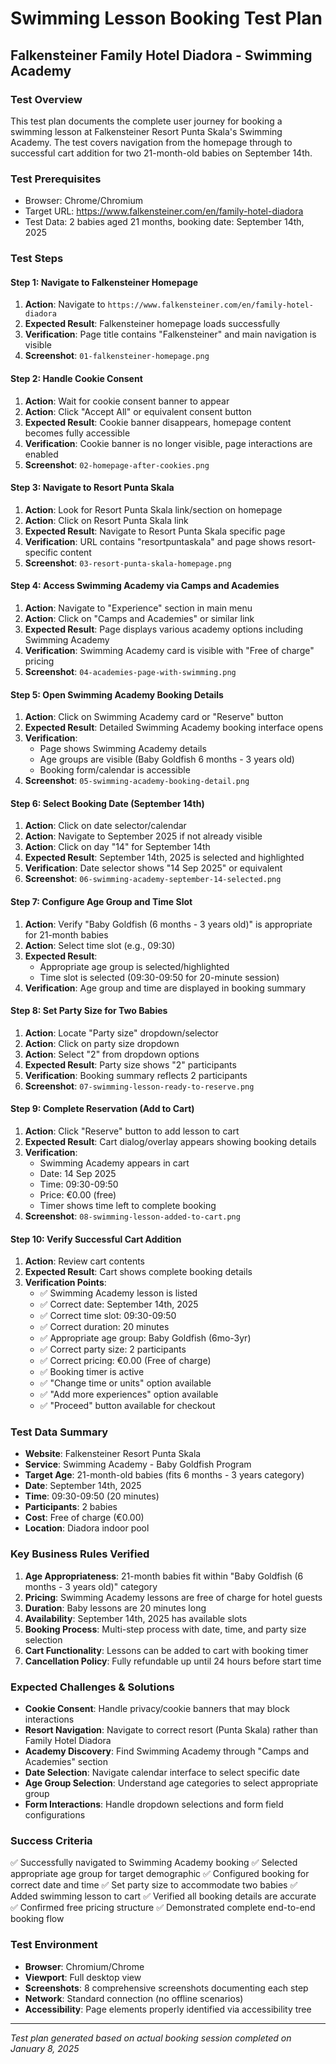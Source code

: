 # Swimming Lesson Booking Test Plan
## Falkensteiner Family Hotel Diadora - Swimming Academy

### Test Overview
This test plan documents the complete user journey for booking a swimming lesson at Falkensteiner Resort Punta Skala's Swimming Academy. The test covers navigation from the homepage through to successful cart addition for two 21-month-old babies on September 14th.

### Test Prerequisites
- Browser: Chrome/Chromium
- Target URL: https://www.falkensteiner.com/en/family-hotel-diadora
- Test Data: 2 babies aged 21 months, booking date: September 14th, 2025

### Test Steps

#### Step 1: Navigate to Falkensteiner Homepage
1. **Action**: Navigate to `https://www.falkensteiner.com/en/family-hotel-diadora`
2. **Expected Result**: Falkensteiner homepage loads successfully
3. **Verification**: Page title contains "Falkensteiner" and main navigation is visible
4. **Screenshot**: `01-falkensteiner-homepage.png`

#### Step 2: Handle Cookie Consent
1. **Action**: Wait for cookie consent banner to appear
2. **Action**: Click "Accept All" or equivalent consent button
3. **Expected Result**: Cookie banner disappears, homepage content becomes fully accessible
4. **Verification**: Cookie banner is no longer visible, page interactions are enabled
5. **Screenshot**: `02-homepage-after-cookies.png`

#### Step 3: Navigate to Resort Punta Skala
1. **Action**: Look for Resort Punta Skala link/section on homepage
2. **Action**: Click on Resort Punta Skala link
3. **Expected Result**: Navigate to Resort Punta Skala specific page
4. **Verification**: URL contains "resortpuntaskala" and page shows resort-specific content
5. **Screenshot**: `03-resort-punta-skala-homepage.png`

#### Step 4: Access Swimming Academy via Camps and Academies
1. **Action**: Navigate to "Experience" section in main menu
2. **Action**: Click on "Camps and Academies" or similar link
3. **Expected Result**: Page displays various academy options including Swimming Academy
4. **Verification**: Swimming Academy card is visible with "Free of charge" pricing
5. **Screenshot**: `04-academies-page-with-swimming.png`

#### Step 5: Open Swimming Academy Booking Details
1. **Action**: Click on Swimming Academy card or "Reserve" button
2. **Expected Result**: Detailed Swimming Academy booking interface opens
3. **Verification**: 
   - Page shows Swimming Academy details
   - Age groups are visible (Baby Goldfish 6 months - 3 years old)
   - Booking form/calendar is accessible
4. **Screenshot**: `05-swimming-academy-booking-detail.png`

#### Step 6: Select Booking Date (September 14th)
1. **Action**: Click on date selector/calendar
2. **Action**: Navigate to September 2025 if not already visible
3. **Action**: Click on day "14" for September 14th
4. **Expected Result**: September 14th, 2025 is selected and highlighted
5. **Verification**: Date selector shows "14 Sep 2025" or equivalent
6. **Screenshot**: `06-swimming-academy-september-14-selected.png`

#### Step 7: Configure Age Group and Time Slot
1. **Action**: Verify "Baby Goldfish (6 months - 3 years old)" is appropriate for 21-month babies
2. **Action**: Select time slot (e.g., 09:30)
3. **Expected Result**: 
   - Appropriate age group is selected/highlighted
   - Time slot is selected (09:30-09:50 for 20-minute session)
4. **Verification**: Age group and time are displayed in booking summary

#### Step 8: Set Party Size for Two Babies
1. **Action**: Locate "Party size" dropdown/selector
2. **Action**: Click on party size dropdown
3. **Action**: Select "2" from dropdown options
4. **Expected Result**: Party size shows "2" participants
5. **Verification**: Booking summary reflects 2 participants
6. **Screenshot**: `07-swimming-lesson-ready-to-reserve.png`

#### Step 9: Complete Reservation (Add to Cart)
1. **Action**: Click "Reserve" button to add lesson to cart
2. **Expected Result**: Cart dialog/overlay appears showing booking details
3. **Verification**: 
   - Swimming Academy appears in cart
   - Date: 14 Sep 2025
   - Time: 09:30-09:50  
   - Price: €0.00 (free)
   - Timer shows time left to complete booking
4. **Screenshot**: `08-swimming-lesson-added-to-cart.png`

#### Step 10: Verify Successful Cart Addition
1. **Action**: Review cart contents
2. **Expected Result**: Cart shows complete booking details
3. **Verification Points**:
   - ✅ Swimming Academy lesson is listed
   - ✅ Correct date: September 14th, 2025
   - ✅ Correct time slot: 09:30-09:50
   - ✅ Correct duration: 20 minutes
   - ✅ Appropriate age group: Baby Goldfish (6mo-3yr)
   - ✅ Correct party size: 2 participants
   - ✅ Correct pricing: €0.00 (Free of charge)
   - ✅ Booking timer is active
   - ✅ "Change time or units" option available
   - ✅ "Add more experiences" option available
   - ✅ "Proceed" button available for checkout

### Test Data Summary
- **Website**: Falkensteiner Resort Punta Skala
- **Service**: Swimming Academy - Baby Goldfish Program
- **Target Age**: 21-month-old babies (fits 6 months - 3 years category)
- **Date**: September 14th, 2025
- **Time**: 09:30-09:50 (20 minutes)
- **Participants**: 2 babies
- **Cost**: Free of charge (€0.00)
- **Location**: Diadora indoor pool

### Key Business Rules Verified
1. **Age Appropriateness**: 21-month babies fit within "Baby Goldfish (6 months - 3 years old)" category
2. **Pricing**: Swimming Academy lessons are free of charge for hotel guests
3. **Duration**: Baby lessons are 20 minutes long
4. **Availability**: September 14th, 2025 has available slots
5. **Booking Process**: Multi-step process with date, time, and party size selection
6. **Cart Functionality**: Lessons can be added to cart with booking timer
7. **Cancellation Policy**: Fully refundable up until 24 hours before start time

### Expected Challenges & Solutions
- **Cookie Consent**: Handle privacy/cookie banners that may block interactions
- **Resort Navigation**: Navigate to correct resort (Punta Skala) rather than Family Hotel Diadora
- **Academy Discovery**: Find Swimming Academy through "Camps and Academies" section
- **Date Selection**: Navigate calendar interface to select specific date
- **Age Group Selection**: Understand age categories to select appropriate group
- **Form Interactions**: Handle dropdown selections and form field configurations

### Success Criteria
✅ Successfully navigated to Swimming Academy booking
✅ Selected appropriate age group for target demographic
✅ Configured booking for correct date and time
✅ Set party size to accommodate two babies
✅ Added swimming lesson to cart
✅ Verified all booking details are accurate
✅ Confirmed free pricing structure
✅ Demonstrated complete end-to-end booking flow

### Test Environment
- **Browser**: Chromium/Chrome
- **Viewport**: Full desktop view
- **Screenshots**: 8 comprehensive screenshots documenting each step
- **Network**: Standard connection (no offline scenarios)
- **Accessibility**: Page elements properly identified via accessibility tree

---
*Test plan generated based on actual booking session completed on January 8, 2025*
